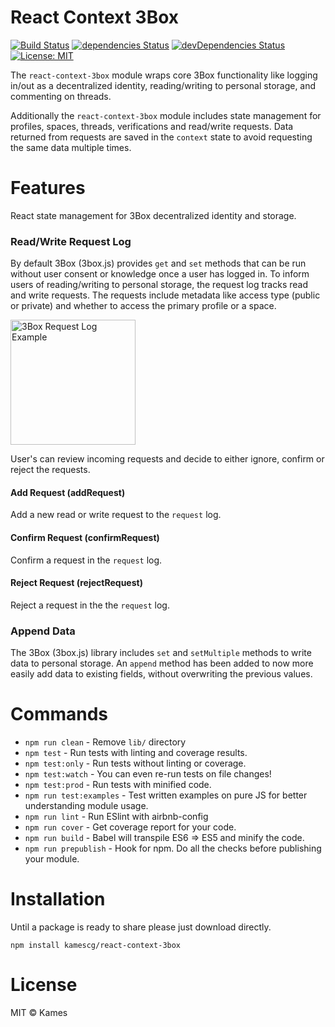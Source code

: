 # React Context 3Box

[![Build Status](https://travis-ci.org/flexdinesh/npm-module-boilerplate.svg?branch=master)](https://travis-ci.org/flexdinesh/npm-module-boilerplate) [![dependencies Status](https://david-dm.org/flexdinesh/npm-module-boilerplate/status.svg)](https://david-dm.org/flexdinesh/npm-module-boilerplate) [![devDependencies Status](https://david-dm.org/flexdinesh/npm-module-boilerplate/dev-status.svg)](https://david-dm.org/flexdinesh/npm-module-boilerplate?type=dev) [![License: MIT](https://img.shields.io/badge/License-MIT-blue.svg)](https://opensource.org/licenses/MIT)

The `react-context-3box` module wraps core 3Box functionality like logging in/out as a decentralized identity, reading/writing to personal storage, and commenting on threads.

Additionally the `react-context-3box` module includes state management for profiles, spaces, threads, verifications and read/write requests. Data returned from requests are saved in the `context` state to avoid requesting the same data multiple times.

# Features
React state management for 3Box decentralized identity and storage.

### Read/Write Request Log
By default 3Box (3box.js) provides `get` and `set` methods that can be run without user consent or knowledge once a user has logged in. To inform users of reading/writing to personal storage, the request log tracks read and write requests. The requests include metadata like access type (public or private) and whether to access the primary profile or a space. 

<img src="https://i.imgur.com/rZ4ACvI.png" alt="3Box Request Log Example" width="200px"/>

User's can review incoming requests and decide to either ignore, confirm or reject the requests.

#### Add Request (addRequest)
Add a new read or write request to the `request` log.

#### Confirm Request (confirmRequest)
Confirm a request in the `request` log.

#### Reject Request (rejectRequest)
Reject a request in the the `request` log.


### Append Data
The 3Box (3box.js) library includes `set` and `setMultiple` methods to write data to personal storage. An `append` method has been added to now more easily add data to existing fields, without overwriting the previous values. 


# Commands
- `npm run clean` - Remove `lib/` directory
- `npm test` - Run tests with linting and coverage results.
- `npm test:only` - Run tests without linting or coverage.
- `npm test:watch` - You can even re-run tests on file changes!
- `npm test:prod` - Run tests with minified code.
- `npm run test:examples` - Test written examples on pure JS for better understanding module usage.
- `npm run lint` - Run ESlint with airbnb-config
- `npm run cover` - Get coverage report for your code.
- `npm run build` - Babel will transpile ES6 => ES5 and minify the code.
- `npm run prepublish` - Hook for npm. Do all the checks before publishing your module.

# Installation
Until a package is ready to share please just download directly.

```
npm install kamescg/react-context-3box
```

# License

MIT © Kames
